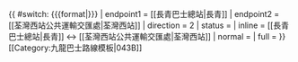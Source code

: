 {{ #switch: {{{format|}}}
  | endpoint1 = [[長青巴士總站|長青]]
  | endpoint2 = [[荃灣西站公共運輸交匯處|荃灣西站]]
  | direction = 2
  | status =
  | inline = [[長青巴士總站|長青]] ↔ [[荃灣西站公共運輸交匯處|荃灣西站]]
  | normal =
  | full =
}}<noinclude>[[Category:九龍巴士路線模板|043B]]</noinclude>